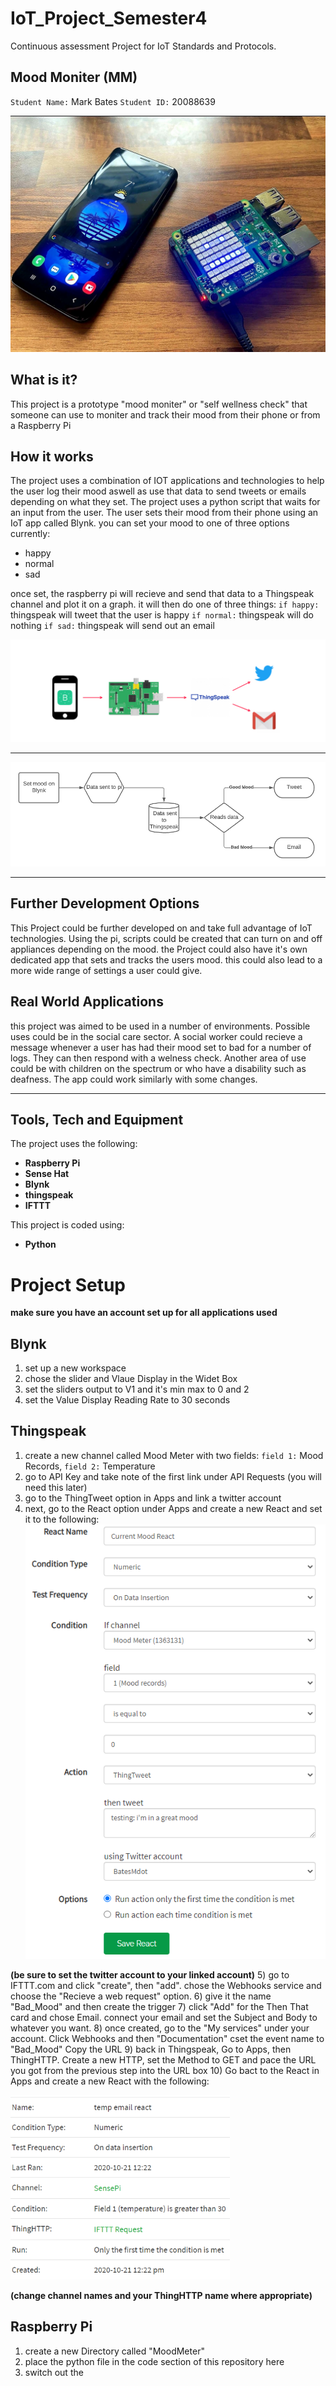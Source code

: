 # IoT_Project_Semester4
Continuous assessment Project for IoT Standards and Protocols.

## Mood Moniter (MM)
`Student Name:` Mark Bates
`Student ID:` 20088639

![](images/image2.jpeg)

## What is it?

This project is a prototype "mood moniter" or "self wellness check" that someone can use to moniter and track their mood from their phone or from a Raspberry Pi

## How it works

The project uses a combination of IOT applications and technologies to help the user log their mood aswell as use that data to send tweets or emails depending on what they set.
The project uses a python script that waits for an input from the user. The user sets their mood from their phone using an IoT app called Blynk. you can set your mood to one of
three options currently:
- happy
- normal
- sad

once set, the raspberry pi will recieve and send that data to a Thingspeak channel and plot it on a graph. it will then do one of three things:
`if happy:` thingspeak will tweet that the user is happy
`if normal:` thingspeak will do nothing
`if sad:` thingspeak will send out an email

![](images/image1.jpeg)

---

![](images/image3.jpeg)

---

## Further Development Options

This Project could be further developed on and take full advantage of IoT technologies. Using the pi, scripts could be created that can turn on and off appliances depending
on the mood. the Project could also have it's own dedicated app that sets and tracks the users mood. this could also lead to a more wide range of settings a user could give.

## Real World Applications

this project was aimed to be used in a number of environments. Possible uses could be in the social care sector. A social worker could recieve a message whenever a user has had their mood set to bad for a number of logs. They can then respond with a welness check.
Another area of use could be with children on the spectrum or who have a disability such as deafness. The app could work similarly with some changes.

---

## Tools, Tech and Equipment
The project uses the following:
- **Raspberry Pi**
- **Sense Hat**
- **Blynk**
- **thingspeak**
- **IFTTT**

This project is coded using:
- **Python**

# Project Setup
**make sure you have an account set up for all applications used**
## Blynk

1) set up a new workspace
2) chose the slider and Vlaue Display in the Widet Box
3) set the sliders output to V1 and it's min max to 0 and 2
4) set the Value Display Reading Rate to 30 seconds

## Thingspeak

1) create a new channel called Mood Meter with two fields: `field 1:` Mood Records, `field 2:` Temperature
2) go to API Key and take note of the first link under API Requests (you will need this later)
3) go to the ThingTweet option in Apps and link a twitter account 
4) next, go to the React option under Apps and create a new React and set it to the following:
![](images/image4.jpeg)

**(be sure to set the twitter account to your linked account)**
5) go to IFTTT.com and click "create", then "add". chose the Webhooks service and choose the "Recieve a web request" option.
6) give it the name "Bad_Mood" and then create the trigger
7) click "Add" for the Then That card and chose Email. connect your email and set the Subject and Body to whatever you want.
8) once created, go to the "My services" under your account. Click Webhooks and then "Documentation" cset the event name to "Bad_Mood"
Copy the URL
9) back in Thingspeak, Go to Apps, then ThingHTTP. Create a new HTTP, set the Method to GET and pace the URL you got from the previous step into the URL box
10) Go bact to the React in Apps and create a new React with the following:

![](images/image5.jpeg)

**(change channel names and your ThingHTTP name where appropriate)**

## Raspberry Pi

1) create a new Directory called "MoodMeter"
2) place the python file in the code section of this repository here
3) switch out the
